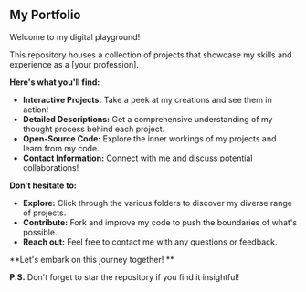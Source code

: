 ##  My Portfolio 

Welcome to my digital playground!  

This repository houses a collection of projects that showcase my skills and experience as a [your profession]. 

**Here's what you'll find:**

* **Interactive Projects:**  Take a peek at my creations and see them in action! 
* **Detailed Descriptions:**  Get a comprehensive understanding of my thought process behind each project.
* **Open-Source Code:**  Explore the inner workings of my projects and learn from my code.
* **Contact Information:**  Connect with me and discuss potential collaborations!

**Don't hesitate to:**

* **Explore:**  Click through the various folders to discover my diverse range of projects.
* **Contribute:**  Fork and improve my code to push the boundaries of what's possible.
* **Reach out:**  Feel free to contact me with any questions or feedback.

**Let's embark on this journey together! **

**P.S.** Don't forget to star the repository if you find it insightful! 

